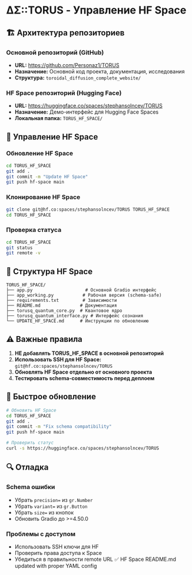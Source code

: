 # ΔΣ::TORUS - Управление HF Space

## 🏗️ **Архитектура репозиториев**

### Основной репозиторий (GitHub)
- **URL:** https://github.com/Personaz1/TORUS
- **Назначение:** Основной код проекта, документация, исследования
- **Структура:** `toroidal_diffusion_complete_website/`

### HF Space репозиторий (Hugging Face)
- **URL:** https://huggingface.co/spaces/stephansolncev/TORUS
- **Назначение:** Демо-интерфейс для Hugging Face Spaces
- **Локальная папка:** `TORUS_HF_SPACE/`

## 🔧 **Управление HF Space**

### Обновление HF Space
```bash
cd TORUS_HF_SPACE
git add .
git commit -m "Update HF Space"
git push hf-space main
```

### Клонирование HF Space
```bash
git clone git@hf.co:spaces/stephansolncev/TORUS TORUS_HF_SPACE
cd TORUS_HF_SPACE
```

### Проверка статуса
```bash
cd TORUS_HF_SPACE
git status
git remote -v
```

## 📁 **Структура HF Space**

```
TORUS_HF_SPACE/
├── app.py                    # Основной Gradio интерфейс
├── app_working.py           # Рабочая версия (schema-safe)
├── requirements.txt         # Зависимости
├── README.md               # Документация
├── torusq_quantum_core.py  # Квантовое ядро
├── torusq_quantum_interface.py # Интерфейс сознания
└── UPDATE_HF_SPACE.md      # Инструкции по обновлению
```

## ⚠️ **Важные правила**

1. **НЕ добавлять TORUS_HF_SPACE в основной репозиторий**
2. **Использовать SSH для HF Space:** `git@hf.co:spaces/stephansolncev/TORUS`
3. **Обновлять HF Space отдельно от основного проекта**
4. **Тестировать schema-совместимость перед деплоем**

## 🚀 **Быстрое обновление**

```bash
# Обновить HF Space
cd TORUS_HF_SPACE
git add .
git commit -m "Fix schema compatibility"
git push hf-space main

# Проверить статус
curl -s https://huggingface.co/spaces/stephansolncev/TORUS
```

## 🔍 **Отладка**

### Schema ошибки
- Убрать `precision=` из `gr.Number`
- Убрать `variant=` из `gr.Button`
- Убрать `size=` из кнопок
- Обновить Gradio до >=4.50.0

### Проблемы с доступом
- Использовать SSH ключи для HF
- Проверить права доступа к Space
- Убедиться в правильности remote URL ✅ HF Space README.md updated with proper YAML config
